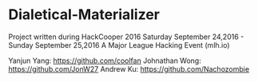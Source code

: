 # Dialetical-Materializer

Project written during HackCooper 2016
	Saturday September 24,2016 - Sunday September 25,2016 
		A Major League Hacking Event (mlh.io)
		

Yanjun Yang: https://github.com/coolfan
Johnathan Wong: https://github.com/JonW27
Andrew Ku: https://github.com/Nachozombie